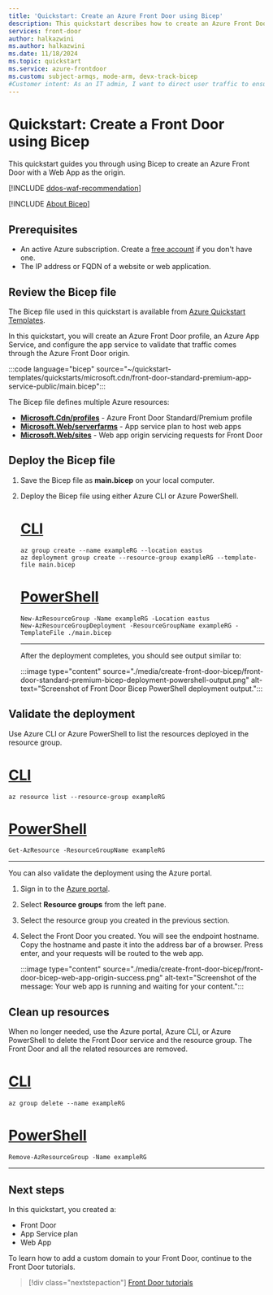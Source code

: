 ```yaml
---
title: 'Quickstart: Create an Azure Front Door using Bicep'
description: This quickstart describes how to create an Azure Front Door using Bicep.
services: front-door
author: halkazwini
ms.author: halkazwini
ms.date: 11/18/2024
ms.topic: quickstart
ms.service: azure-frontdoor
ms.custom: subject-armqs, mode-arm, devx-track-bicep
#Customer intent: As an IT admin, I want to direct user traffic to ensure high availability of web applications.
---
```


# Quickstart: Create a Front Door using Bicep

This quickstart guides you through using Bicep to create an Azure Front Door with a Web App as the origin.

[!INCLUDE [ddos-waf-recommendation](../../includes/ddos-waf-recommendation.md)]

[!INCLUDE [About Bicep](~/reusable-content/ce-skilling/azure/includes/resource-manager-quickstart-bicep-introduction.md)]

## Prerequisites

* An active Azure subscription. Create a [free account](https://azure.microsoft.com/free/?WT.mc_id=A261C142F) if you don't have one.
* The IP address or FQDN of a website or web application.

## Review the Bicep file

The Bicep file used in this quickstart is available from [Azure Quickstart Templates](https://azure.microsoft.com/resources/templates/front-door-standard-premium-app-service-public/).

In this quickstart, you will create an Azure Front Door profile, an Azure App Service, and configure the app service to validate that traffic comes through the Azure Front Door origin.

:::code language="bicep" source="~/quickstart-templates/quickstarts/microsoft.cdn/front-door-standard-premium-app-service-public/main.bicep":::

The Bicep file defines multiple Azure resources:

* [**Microsoft.Cdn/profiles**](/azure/templates/microsoft.cdn/profiles) - Azure Front Door Standard/Premium profile
* [**Microsoft.Web/serverfarms**](/azure/templates/microsoft.web/serverfarms) - App service plan to host web apps
* [**Microsoft.Web/sites**](/azure/templates/microsoft.web/sites) - Web app origin servicing requests for Front Door

## Deploy the Bicep file

1. Save the Bicep file as **main.bicep** on your local computer.

1. Deploy the Bicep file using either Azure CLI or Azure PowerShell.

    # [CLI](#tab/CLI)

    ```azurecli
    az group create --name exampleRG --location eastus
    az deployment group create --resource-group exampleRG --template-file main.bicep
    ```

    # [PowerShell](#tab/PowerShell)

    ```azurepowershell
    New-AzResourceGroup -Name exampleRG -Location eastus
    New-AzResourceGroupDeployment -ResourceGroupName exampleRG -TemplateFile ./main.bicep
    ```

    ---

    After the deployment completes, you should see output similar to:

    :::image type="content" source="./media/create-front-door-bicep/front-door-standard-premium-bicep-deployment-powershell-output.png" alt-text="Screenshot of Front Door Bicep PowerShell deployment output.":::

## Validate the deployment

Use Azure CLI or Azure PowerShell to list the resources deployed in the resource group.

# [CLI](#tab/CLI)

```azurecli-interactive
az resource list --resource-group exampleRG
```

# [PowerShell](#tab/PowerShell)

```azurepowershell-interactive
Get-AzResource -ResourceGroupName exampleRG
```

---

You can also validate the deployment using the Azure portal.

1. Sign in to the [Azure portal](https://portal.azure.com).

1. Select **Resource groups** from the left pane.

1. Select the resource group you created in the previous section.

1. Select the Front Door you created. You will see the endpoint hostname. Copy the hostname and paste it into the address bar of a browser. Press enter, and your requests will be routed to the web app.

    :::image type="content" source="./media/create-front-door-bicep/front-door-bicep-web-app-origin-success.png" alt-text="Screenshot of the message: Your web app is running and waiting for your content.":::

## Clean up resources

When no longer needed, use the Azure portal, Azure CLI, or Azure PowerShell to delete the Front Door service and the resource group. The Front Door and all the related resources are removed.

# [CLI](#tab/CLI)

```azurecli-interactive
az group delete --name exampleRG
```

# [PowerShell](#tab/PowerShell)

```azurepowershell-interactive
Remove-AzResourceGroup -Name exampleRG
```

---

## Next steps

In this quickstart, you created a:

* Front Door
* App Service plan
* Web App

To learn how to add a custom domain to your Front Door, continue to the Front Door tutorials.

> [!div class="nextstepaction"]
> [Front Door tutorials](front-door-custom-domain.md)
